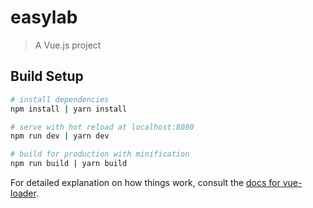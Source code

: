 # easylab

> A Vue.js project

## Build Setup

``` bash
# install dependencies
npm install | yarn install

# serve with hot reload at localhost:8080
npm run dev | yarn dev

# build for production with minification
npm run build | yarn build
```

For detailed explanation on how things work, consult the [docs for vue-loader](http://vuejs.github.io/vue-loader).
